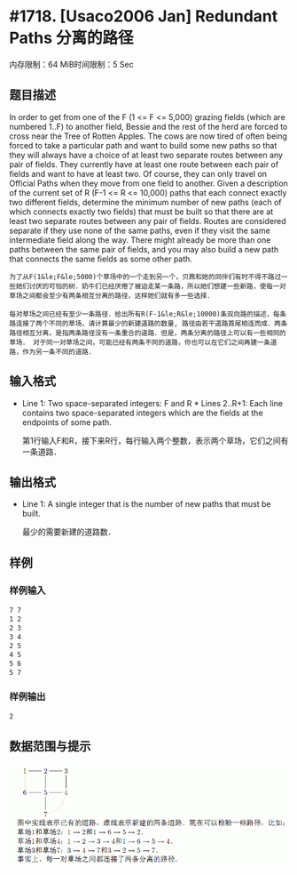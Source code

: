 # #1718. [Usaco2006 Jan] Redundant Paths 分离的路径

内存限制：64 MiB时间限制：5 Sec

## 题目描述

In order to get from one of the F (1 <= F <= 5,000) grazing fields (which are numbered 1..F) to another field, Bessie and the rest of the herd are forced to cross near the Tree of Rotten Apples. The cows are now tired of often being forced to take a particular path and want to build some new paths so that they will always have a choice of at least two separate routes between any pair of fields. They currently have at least one route between each pair of fields and want to have at least two. Of course, they can only travel on Official Paths when they move from one field to another. Given a description of the current set of R (F-1 <= R <= 10,000) paths that each connect exactly two different fields, determine the minimum number of new paths (each of which connects exactly two fields) that must be built so that there are at least two separate routes between any pair of fields. Routes are considered separate if they use none of the same paths, even if they visit the same intermediate field along the way. There might already be more than one paths between the same pair of fields, and you may also build a new path that connects the same fields as some other path. 

    为了从F(1&le;F&le;5000)个草场中的一个走到另一个，贝茜和她的同伴们有时不得不路过一些她们讨厌的可怕的树．奶牛们已经厌倦了被迫走某一条路，所以她们想建一些新路，使每一对草场之间都会至少有两条相互分离的路径，这样她们就有多一些选择．

    每对草场之间已经有至少一条路径．给出所有R(F-1&le;R&le;10000)条双向路的描述，每条路连接了两个不同的草场，请计算最少的新建道路的数量, 路径由若干道路首尾相连而成．两条路径相互分离，是指两条路径没有一条重合的道路．但是，两条分离的路径上可以有一些相同的草场． 对于同一对草场之间，可能已经有两条不同的道路，你也可以在它们之间再建一条道路，作为另一条不同的道路．

## 输入格式

* Line 1: Two space-separated integers: F and R * Lines 2..R+1: Each line contains two space-separated integers which are the fields at the endpoints of some path.

    第1行输入F和R，接下来R行，每行输入两个整数，表示两个草场，它们之间有一条道路．

## 输出格式

* Line 1: A single integer that is the number of new paths that must be built.

    最少的需要新建的道路数．

## 样例

### 样例输入

    
    7 7
    1 2
    2 3
    3 4
    2 5
    4 5
    5 6
    5 7
    
    
    

### 样例输出

    
    2
    
    

## 数据范围与提示

![](upload/201401/11(4).jpg)

